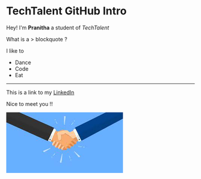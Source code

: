 # TechTalent GitHub Intro
Hey! I'm **Pranitha** a student of *TechTalent*

What is a > blockquote ?

I like to
- Dance 
- Code 
- Eat

---

This is a link to my [LinkedIn](https://www.linkedin.com/in/pranithanraj/)

Nice to meet you !!

![alt text](download.jpeg)